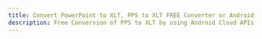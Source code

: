 ---title: Convert PowerPoint to XLT, PPS to XLT FREE Converter or Android SDKdescription: Free Conversion of PPS to XLT by using Android Cloud APIs & SDKs. Also Create, Edit & Render Microsoft Word & OpenOffice documents in the Cloud.---